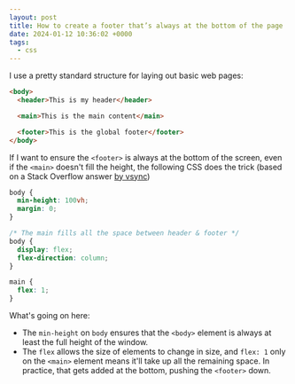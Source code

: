 ```yaml
---
layout: post
title: How to create a footer that’s always at the bottom of the page
date: 2024-01-12 10:36:02 +0000
tags:
  - css
---
```

I use a pretty standard structure for laying out basic web pages:

```html
<body>
  <header>This is my header</header>

  <main>This is the main content</main>

  <footer>This is the global footer</footer>
</body>
```

If I want to ensure the `<footer>` is always at the bottom of the screen, even if the `<main>` doesn't fill the height, the following CSS does the trick (based on a Stack Overflow answer [by vsync][vsync])

```css
body {
  min-height: 100vh;
  margin: 0;
}

/* The main fills all the space between header & footer */
body {
  display: flex;
  flex-direction: column;
}

main {
  flex: 1;
}
```

What's going on here:

*   The `min-height` on `body` ensures that the `<body>` element is always at least the full height of the window.
*   The `flex` allows the size of elements to change in size, and `flex: 1` only on the `<main>` element means it'll take up all the remaining space.
    In practice, that gets added at the bottom, pushing the `<footer>` down.

[vsync]: https://stackoverflow.com/q/643879/1558022

